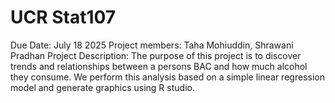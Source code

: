 # UCR Stat107
Due Date: July 18 2025
Project members: Taha Mohiuddin, Shrawani Pradhan
Project Description: The purpose of this project is to discover trends and relationships between a persons BAC and how much alcohol they consume. We perform this analysis based on a simple linear regression model and generate graphics using R studio.
